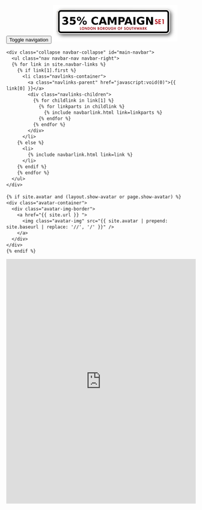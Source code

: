 <nav class="navbar navbar-default navbar-fixed-top navbar-custom">
  <div class="container-fluid">
    <div class="navbar-header">
      <button type="button" class="navbar-toggle" data-toggle="collapse" data-target="#main-navbar">
        <span class="sr-only">Toggle navigation</span>
        <span class="icon-bar"></span>
        <span class="icon-bar"></span>
        <span class="icon-bar"></span>
      </button>
      <a class="navbar-brand" href="{{ site.url }}"><img src="/img/london-borough-of-southwark-street-sign3.png"></a>
    </div>

    <div class="collapse navbar-collapse" id="main-navbar">
      <ul class="nav navbar-nav navbar-right">
      {% for link in site.navbar-links %}
        {% if link[1].first %}
          <li class="navlinks-container">
            <a class="navlinks-parent" href="javascript:void(0)">{{ link[0] }}</a>
            <div class="navlinks-children">
              {% for childlink in link[1] %}
                {% for linkparts in childlink %}
                  {% include navbarlink.html link=linkparts %}
                {% endfor %}
              {% endfor %}
            </div>
          </li>
        {% else %}
          <li>
            {% include navbarlink.html link=link %}
          </li>
        {% endif %}
        {% endfor %}
      </ul>
    </div>

	{% if site.avatar and (layout.show-avatar or page.show-avatar) %}
	<div class="avatar-container">
	  <div class="avatar-img-border">
	    <a href="{{ site.url }} ">
	      <img class="avatar-img" src="{{ site.avatar | prepend: site.baseurl | replace: '//', '/' }}" />
		</a>
	  </div>
	</div>
	{% endif %}

  </div>
</nav>

<body>
<iframe src='http://embed.verite.co/timeline/?source=0Aprl6XcACewydEhRaWFOLVBfUjBSVW1HUGVZNEhGeFE&font=Bevan-PotanoSans&maptype=toner&lang=en&hash_bookmark=true&start_zoom_adjust=2&height=650' width='100%' height='650' frameborder='0'></iframe>
</body>


